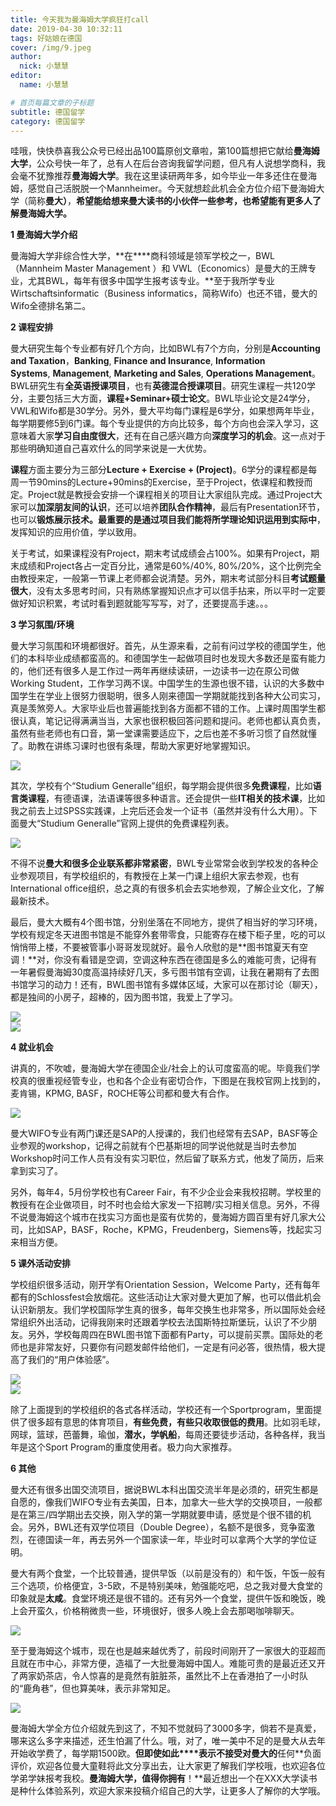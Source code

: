 ```yaml
---
title: 今天我为曼海姆大学疯狂打call
date: 2019-04-30 10:32:11
tags: 好姑娘在德国
cover: /img/9.jpeg
author: 
  nick: 小慧慧
editor:
  name: 小慧慧

# 首页每篇文章的子标题
subtitle: 德国留学
category: 德国留学
---
```


哇哦，快快恭喜我公众号已经出品100篇原创文章啦，第100篇想把它献给**曼海姆大学**，公众号快一年了，总有人在后台咨询我留学问题，但凡有人说想学商科，我会毫不犹豫推荐**曼海姆大学**。我在这里读研两年多，如今毕业一年多还住在曼海姆，感觉自己活脱脱一个Mannheimer。今天就想趁此机会全方位介绍下曼海姆大学（简称**曼大）**，**希望能给想来曼大读书的小伙伴一些参考，也希望能有更多人了解曼海姆大学。**


**1 曼海姆大学介绍**

曼海姆大学非综合性大学，**在****商科领域是领军学校之一，BWL（Mannheim Master Management ）和 VWL（Economics）是曼大的王牌专业，尤其BWL，每年有很多中国学生报考该专业。**至于我所学专业Wirtschaftsinformatic（Business informatics，简称Wifo）也还不错，曼大的Wifo全德排名第二。

  

**2 课程安排**

曼大研究生每个专业都有好几个方向，比如BWL有7个方向，分别是**Accounting and Taxation**，**Banking**, **Finance and Insurance**, **Information Systems**, **Management**, **Marketing and Sales**, **Operations Management**。BWL研究生有**全英语授课项目**，也有**英德混合授课项目**。研究生课程一共120学分，主要包括三大方面，**课程+Seminar+硕士论文**。BWL毕业论文是24学分，VWL和Wifo都是30学分。另外，曼大平均每门课程是6学分，如果想两年毕业，每学期要修5到6门课。每个专业提供的方向比较多，每个方向也会深入学习，这意味着大家**学习自由度很大**，还有在自己感兴趣方向**深度学习的机会**。这一点对于那些明确知道自己喜欢什么的同学来说是一大优势。

  

**课程**方面主要分为三部分**Lecture + Exercise + (Project)**。6学分的课程都是每周一节90mins的Lecture+90mins的Exercise，至于Project，依课程和教授而定。Project就是教授会安排一个课程相关的项目让大家组队完成。通过Project大家可以**加深朋友间的认识**，还可以培养**团队合作精神**，最后有Presentation环节，也可以**锻炼展示技术。**最重要的是通过项目我们能将**所学理论知识运用到实际中**，发挥知识的应用价值，学以致用。
  

关于考试，如果课程没有Project，期末考试成绩会占100%。如果有Project，期末成绩和Project各占一定百分比，通常是60%/40%, 80%/20%，这个比例完全由教授来定，一般第一节课上老师都会说清楚。另外，期末考试部分科目**考试题量很大**，没有太多思考时间，只有熟练掌握知识点才可以信手拈来，所以平时一定要做好知识积累，考试时看到题就能写写写，对了，还要提高手速。。。

  



**3 学习氛围/环境**

  

曼大学习氛围和环境都很好。首先，从生源来看，之前有问过学校的德国学生，他们的本科毕业成绩都蛮高的。和德国学生一起做项目时也发现大多数还是蛮有能力的，他们还有很多人是工作过一两年再继续读研，一边读书一边在原公司做Working Student，工作学习两不误。中国学生的生源也很不错，认识的大多数中国学生在学业上很努力很聪明，很多人刚来德国一学期就能找到各种大公司实习，真是羡煞旁人。大家毕业后也普遍能找到各方面都不错的工作。上课时周围学生都很认真，笔记记得满满当当，大家也很积极回答问题和提问。老师也都认真负责，虽然有些老师也有口音，第一堂课需要适应下，之后也差不多听习惯了自然就懂了。助教在讲练习课时也很有条理，帮助大家更好地掌握知识。

<img src="https://mmbiz.qpic.cn/mmbiz_jpg/rW3MWnUicJ7eUuibqmyQzBWxjmibZpkicfmib2hYlM98zqnzEQYa0ia0bSiax2k04W66kDDrbtDribVOjaTGBJficiaNHT5g/640?wx_fmt=jpeg"  style=" display: block; margin: 0 auto;" />



其次，学校有个“Studium Generalle”组织，每学期会提供很多**免费课程**，比如**语言类课程**，有德语课，法语课等很多种语言。还会提供一些**IT相关的技术课**，比如我之前去上过SPSS实践课，上完后还会发一个证书（虽然并没有什么大用）。下面曼大“Studium Generalle”官网上提供的免费课程列表。


<img src="https://mmbiz.qpic.cn/mmbiz_png/rW3MWnUicJ7e9ZCkLVELbj0pA4d7akdzGK5ibeQsLA7kpx4OcJVHWwULCnYhMCVVJIpjvvcrI4aA30AnzZuKN0Xg/640?wx_fmt=png"  style=" display: block; margin: 0 auto;" />


不得不说**曼大和很多企业联系都非常紧密**，BWL专业常常会收到学校发的各种企业参观项目，有学校组织的，有教授在上某一门课上组织大家去参观，也有International office组织，总之真的有很多机会去实地参观，了解企业文化，了解最新技术。  

  

最后，曼大大概有4个图书馆，分别坐落在不同地方，提供了相当好的学习环境，学校有规定冬天进图书馆是不能穿外套带零食，只能寄存在楼下柜子里，吃的可以悄悄带上楼，不要被管事小哥哥发现就好。最令人欣慰的是**图书馆夏天有空调！**对，你没有看错是空调，空调这种东西在德国是多么的难能可贵，记得有一年暑假曼海姆30度高温持续好几天，多亏图书馆有空调，让我在暑期有了去图书馆学习的动力！还有，BWL图书馆有多媒体区域，大家可以在那讨论（聊天），都是独间的小房子，超棒的，因为图书馆，我爱上了学习。

<img src="https://mmbiz.qpic.cn/mmbiz_jpg/rW3MWnUicJ7eUuibqmyQzBWxjmibZpkicfmibqZGOE4JV8azKXzSEwGBsurczRSZyIz0AQvwMalrouBukYWCVcPnGnA/640?wx_fmt=jpeg"  style=" display: block; margin: 0 auto;" />


<img src="https://mmbiz.qpic.cn/mmbiz_jpg/rW3MWnUicJ7eUuibqmyQzBWxjmibZpkicfmibPicU3NJvnKFGwSoHb0wKLjNbU2g5n6Q0QSIY62iaDS2CSRb7M0INI5kg/640?wx_fmt=jpeg"  style=" display: block; margin: 0 auto;" />
 



**4 就业机会**

  
讲真的，不吹嘘，曼海姆大学在德国企业/社会上的认可度蛮高的呢。毕竟我们学校真的很重视经管专业，也和各个企业有密切合作，下图是在我校官网上找到的，麦肯锡，KPMG, BASF，ROCHE等公司都和曼大有合作。


<img src="https://mmbiz.qpic.cn/mmbiz_png/rW3MWnUicJ7e9ZCkLVELbj0pA4d7akdzGYib5YdxZB4BicE6aUibdP3LfIibJVdF7iaFCRUBp9hyibbQYLT0Rh9SqpATQ/640?wx_fmt=png"  style=" display: block; margin: 0 auto;" />
   

曼大WIFO专业有两门课还是SAP的人授课的，我们也经常有去SAP，BASF等企业参观的workshop，记得之前就有个巴基斯坦的同学说他就是当时去参加Workshop时问工作人员有没有实习职位，然后留了联系方式，他发了简历，后来拿到实习了。


另外，每年4，5月份学校也有Career Fair，有不少企业会来我校招聘。学校里的教授有在企业做项目，时不时也会给大家发一下招聘/实习相关信息。另外，不得不说曼海姆这个城市在找实习方面也是蛮有优势的，曼海姆方圆百里有好几家大公司，比如SAP，BASF，Roche，KPMG，Freudenberg，Siemens等，找起实习来相当方便。

  

**5 课外活动安排**

  

学校组织很多活动，刚开学有Orientation Session，Welcome Party，还有每年都有的Schlossfest会放烟花。这些活动让大家对曼大更加了解，也可以借此机会认识新朋友。我们学校国际学生真的很多，每年交换生也非常多，所以国际处会经常组织外出活动，记得我刚来时还跟着学校去法国斯特拉斯堡玩，认识了不少朋友。另外，学校每周四在BWL图书馆下面都有Party，可以提前买票。国际处的老师也是非常友好，只要你有问题发邮件给他们，一定是有问必答，很热情，极大提高了我们的“用户体验感”。


<img src="https://mmbiz.qpic.cn/mmbiz_jpg/rW3MWnUicJ7eUuibqmyQzBWxjmibZpkicfmibVn1bic0WK7OnmSlxicPTSaRBu5o9YPGYWFJkOuHeNjiciaTcaPwaezWCdQ/640?wx_fmt=jpeg"  style=" display: block; margin: 0 auto;" />
   
<img src="https://mmbiz.qpic.cn/mmbiz_jpg/rW3MWnUicJ7eUuibqmyQzBWxjmibZpkicfmibVYSbQBpumCABndV7nSdmy0cFvtl2IJBibXVGmSRKneIf9HSE2YwE54g/640?wx_fmt=jpeg"  style=" display: block; margin: 0 auto;" />


除了上面提到的学校组织的各式各样活动，学校还有一个Sportprogram，里面提供了很多超有意思的体育项目，**有些免费，有些只收取很低的费用**。比如羽毛球，网球，篮球，芭蕾舞，瑜伽，**潜水，学帆船**，每周还要徒步活动，各种各样，我当年是这个Sport Program的重度使用者。极力向大家推荐。

  

**6 其他**

曼大还有很多出国交流项目，据说BWL本科出国交流半年是必须的，研究生都是自愿的，像我们WIFO专业有去美国，日本，加拿大一些大学的交换项目，一般都是在第三/四学期出去交换，刚入学的第一学期就要申请，感觉是个很不错的机会。另外，BWL还有双学位项目（Double Degree），名额不是很多，竞争蛮激烈，在德国读一年，再去另外一个国家读一年，毕业时可以拿两个大学的学位证明。

  

曼大有两个食堂，一个比较普通，提供早饭（以前是没有的）和午饭，午饭一般有三个选项，价格便宜，3-5欧，不是特别美味，勉强能吃吧，总之我对曼大食堂的印象就是**太咸**。食堂环境还是很不错的。还有另外一个食堂，提供午饭和晚饭，晚上会开蛮久，价格稍微贵一些，环境很好，很多人晚上会去那喝咖啡聊天。


<img src="https://mmbiz.qpic.cn/mmbiz_jpg/rW3MWnUicJ7e9ZCkLVELbj0pA4d7akdzGGmgibQ49nicdxVicUPT8nFTE9WkEFlLJE2iahrZmYvwPkCqNyHGWRUp03Q/640?wx_fmt=jpeg"  style=" display: block; margin: 0 auto;" />
  

至于曼海姆这个城市，现在也是越来越优秀了，前段时间刚开了一家很大的亚超而且就在市中心，非常方便，造福了一大批曼海姆中国人。难能可贵的是最近还又开了两家奶茶店，令人惊喜的是竟然有脏脏茶，虽然比不上在香港拍了一小时队的“鹿角巷”，但也算美味，表示非常知足。


<img src="https://mmbiz.qpic.cn/mmbiz_jpg/rW3MWnUicJ7e9ZCkLVELbj0pA4d7akdzGRwBpt1RM6ia5IDoicQYkMMqVktbkXG6ibUhwJP3t6XtgPkibGMxdfrdZdg/640?wx_fmt=jpeg"  style=" display: block; margin: 0 auto;" />
  
  

曼海姆大学全方位介绍就先到这了，不知不觉就码了3000多字，倘若不是真爱，哪来这么多字来描述，还生怕漏了什么。哦，对了，唯一美中不足的是曼大从去年开始收学费了，每学期1500欧。**但即使如此****表示不接受对曼大的**任何**负面评价，欢迎各位曼大童鞋将此文分享出去，让大家更了解我们学校哦，也欢迎各位学弟学妹报考我校。**曼海姆大学，值得你拥有**！**最近想出一个在XXX大学读书是种什么体验系列，欢迎大家来投稿介绍自己的大学，让更多人了解你的大学哦。
